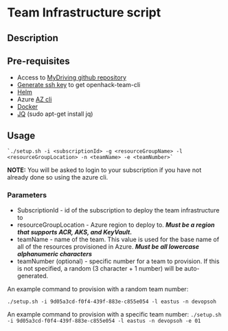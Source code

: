 # Team Infrastructure script

## Description

## Pre-requisites

- Access to [MyDriving github repository](https://github.com/Azure-Samples/openhack-devops-team)
- [Generate ssh key](https://help.github.com/articles/generating-a-new-ssh-key-and-adding-it-to-the-ssh-agent/) to get openhack-team-cli
- [Helm](https://docs.helm.sh/using_helm/#installing-helm)
- Azure [AZ cli](https://docs.microsoft.com/en-us/cli/azure/install-azure-cli?view=azure-cli-latest)
- [Docker](https://docs.docker.com/install/)
- [JQ](https://stedolan.github.io/jq/) (sudo apt-get install jq)

## Usage

    `./setup.sh -i <subscriptionId> -g <resourceGroupName> -l <resourceGroupLocation> -n <teamName> -e <teamNumber>`

**NOTE:** You will be asked to login to your subscription if you have not already done so using the azure cli.

### Parameters

- SubscriptionId - id of the subscription to deploy the team infrastructure to
- resourceGroupLocation - Azure region to deploy to.  **_Must be a region that supports ACR, AKS, and KeyVault._**
- teamName - name of the team.  This value is used for the base name of all of the resources provisioned in Azure.  **_Must be all lowercase alphanumeric characters_**
- teamNumber (optional) - specific number for a team to provision.  If this is not specified, a random (3 character + 1 number) will be auto-generated.

An example command to provision with a random team number:

`./setup.sh -i 9d05a3cd-f0f4-439f-883e-c855e054 -l eastus -n devopsoh`

An example command to provision with a specific team number:
`./setup.sh -i 9d05a3cd-f0f4-439f-883e-c855e054 -l eastus -n devopsoh -e 01`